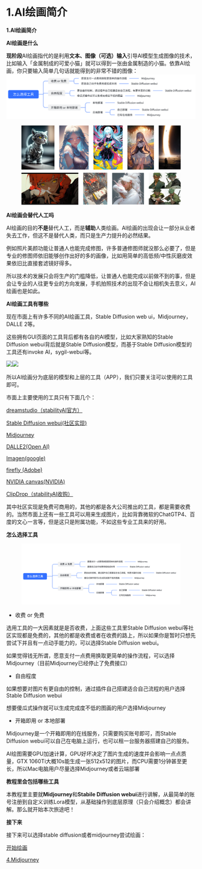 # 1.AI绘画简介

**1.AI绘画简介**

**AI绘画是什么**

**现阶段**AI绘画指代的是利用**文本、图像（可选）输入**引导AI模型生成图像的技术，比如输入「金属制成的可爱小猫」就可以得到一张由金属制造的小猫。依靠AI绘画，你只要输入简单几句话就能得到的非常不错的图像：![](<.gitbook/assets/image (1) (1).png>)

<figure><img src=".gitbook/assets/image (2) (1).png" alt=""><figcaption></figcaption></figure>

**AI绘画会替代人工吗**

AI绘画的目的**不是**替代人工，而是**辅助**人类绘画。AI绘画的出现会让一部分从业者失去工作，但这不是替代人类，而只是生产力提升的必然结果。

例如照片美颜功能让普通人也能完成修图，许多普通修图师就没那么必要了，但是专业的修图师依旧能够创作出好的多的画像，比如用简单的高低频/中性灰磨皮效果依旧比直接套滤镜好得多。

所以技术的发展只会将生产的门槛降低，让普通人也能完成以前做不到的事，但是会让专业的人往更专业的方向发展，手机拍照技术的出现不会让相机失去意义，AI绘画也是如此。

**AI绘画工具有哪些**

现在市面上有许多不同的AI绘画工具，Stable Diffusion web ui，Midjourney，DALLE 2等。

这些拥有GUI页面的工具背后都有各自的AI模型，比如大家熟知的Stable Diffusion webui背后就是Stable Diffusion模型，而基于Stable Diffusion模型的工具还有invoke AI，sygil-webui等。

![](https://z28pynubvc.feishu.cn/space/api/box/stream/download/asynccode/?code=MzVjMWNiZWU2NGVkNmEzZGJjZjAwNjZmMzFjYThjOTdfZlExSk4xNHpuSnB2ZVdEY21kUFozN2dsblRjSWk2Y1BfVG9rZW46VXlYcmJJN05jb2Y0RmZ4SG1VSWNaUVZ6bmNjXzE2ODM2MjMwOTE6MTY4MzYyNjY5MV9WNA)![](https://z28pynubvc.feishu.cn/space/api/box/stream/download/asynccode/?code=M2FmM2EyNjQ3ZWYxMTJkYTQ5NTg0YjUyYWM1NTg5YTZfTzVza0d4WXhjSG9OcmJSVjBVS2JEMXV1YzFWZlZxYzBfVG9rZW46WnpwNmJjY2Vlb0wwd1V4bzVEMWNsM21obmtjXzE2ODM2MjMwOTE6MTY4MzYyNjY5MV9WNA)

所以AI绘画分为底层的模型和上层的工具（APP），我们只要关注可以使用的工具即可。

市面上主要使用的工具只有下面几个：

[dreamstudio（stabilityAI官方）](https://beta.dreamstudio.ai/generate)

[Stable Diffusion webui(社区实现)](https://github.com/AUTOMATIC1111/stable-diffusion-webui)

[Midjourney](https://www.midjourney.com/)

[DALLE2(Open AI)](https://openai.com/product/dall-e-2)

[Imagen(google)](https://imagen.research.google/)

[firefly (Adobe)](https://www.adobe.com/sensei/generative-ai/firefly.html)

[NVIDIA canvas(NVIDIA)](https://www.nvidia.com/en-us/studio/canvas/)

[ClipDrop（stabilityAI收购）](https://clipdrop.co/stable-diffusion)

其中社区实现是免费可商用的，其他的都是各大公司推出的工具，都是需要收费的。当然市面上还有一些工具可以用来生成图片，比如背靠微软的ChatGTP4、百度的文心一言等，但是这只是附属功能，不如这些专业工具来的好用。

**怎么选择工具**

<figure><img src=".gitbook/assets/image (2).png" alt=""><figcaption></figcaption></figure>

* 收费 or 免费

选用工具的一大因素就是是否收费，上面这些工具里Stable Diffusion webui等社区实现都是免费的，其他的都是收费或者在收费的路上，所以如果你是暂时只想先尝试下并且有一点动手能力的，可以选择Stable Diffusion webui。

如果觉得钱无所谓，愿意支付一点费用换取更简单的操作流程，可以选择Midjourney（目前Midjourney已经停止了免费接口）

* 自由程度

如果想要对图片有更自由的控制，通过插件自己搭建适合自己流程的用户选择Stable Diffusion webui

想要傻瓜式操作就可以生成完成度不低的图画的用户选择Midjourney

* 开箱即用 or 本地部署

Midjourney是一个开箱即用的在线服务，只需要购买账号即可，而Stable Diffusion webui可以自己在电脑上运行，也可以租一台服务器搭建自己的服务。

AI绘图需要GPU加速计算，GPU好坏决定了图片生成的速度并会影响一点点质量，GTX 1060Ti大概10s能生成一张512x512的图片，而CPU需要1分钟甚至更长，所以Mac电脑用户尽量选择Midjourney或者云端部署

**教程里会包括哪些工具**

本教程里主要就**Midjourney**和**Stabile Diffusion webui**进行讲解，从最简单的账号注册到自定义训练Lora模型，从基础操作到底层原理（只会介绍概念）都会讲解。那么就开始本次旅途吧！

**接下来**

接下来可以选择stable diffusion或者midjourney尝试绘画：

[开始绘画](https://z28pynubvc.feishu.cn/wiki/wikcnOvhJqkOqRuIyFiN3cCbdvc)

[4.Midjourney](https://z28pynubvc.feishu.cn/wiki/wikcndiiJlR26S6hG4GW06cnN6f)
